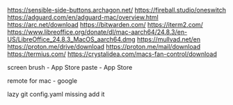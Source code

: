 https://sensible-side-buttons.archagon.net/
https://fireball.studio/oneswitch
https://adguard.com/en/adguard-mac/overview.html
https://arc.net/download
https://bitwarden.com/
https://iterm2.com/
https://www.libreoffice.org/donate/dl/mac-aarch64/24.8.3/en-US/LibreOffice_24.8.3_MacOS_aarch64.dmg
https://mullvad.net/en
https://proton.me/drive/download
https://proton.me/mail/download
https://termius.com/
https://crystalidea.com/macs-fan-control/download

screen brush - App Store
paste - App Store

remote for mac - google

lazy git config.yaml missing add it

